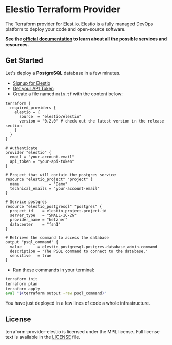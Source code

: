 # Elestio Terraform Provider

The Terraform provider for [Elest.io](https://elest.io/).
Elestio is a fully managed DevOps platform to deploy your code and open-source software.

**See the [official documentation](https://registry.terraform.io/providers/elestio/elestio/latest/docs) to learn about all the possible services and resources.**

## Get Started

Let's deploy a **PostgreSQL** database in a few minutes.

- [Signup for Elestio](https://dash.elest.io/signup)
- [Get your API Token](https://dash.elest.io/account/security)
- Create a file named `main.tf` with the content below:

```hcl
terraform {
  required_providers {
    elestio = {
      source  = "elestio/elestio"
      version = "0.2.0" # check out the latest version in the release section
    }
  }
}

# Authenticate
provider "elestio" {
  email = "your-account-email"
  api_token = "your-api-token"
}

# Project that will contain the postgres service
resource "elestio_project" "project" {
  name             = "Demo"
  technical_emails = "your-account-email"
}

# Service postgres
resource "elestio_postgresql" "postgres" {
  project_id    = elestio_project.project.id
  server_type   = "SMALL-1C-2G"
  provider_name = "hetzner"
  datacenter    = "fsn1"
}

# Retrieve the command to access the database
output "psql_command" {
  value       = elestio_postgresql.postgres.database_admin.command
  description = "The PSQL command to connect to the database."
  sensitive   = true
}
```

- Run these commands in your terminal:

```bash
terraform init
terraform plan
terraform apply
eval "$(terraform output -raw psql_command)"
```

You have just deployed in a few lines of code a whole infrastructure.

## License

terraform-provider-elestio is licensed under the MPL license. Full license text is available in the [LICENSE](LICENSE) file.
